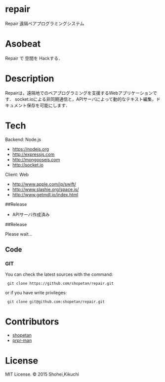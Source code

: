 # repair
Repair 遠隔ペアプログラミングシステム

# Asobeat

Repair で 空間を Hackする．

# Description
Repairは，遠隔地でのペアプログラミングを支援するWebアプリケーションです．
socket.ioによる非同期通信と，APIサーバによって動的なテキスト編集，ドキュメント保存を可能にします．


# Tech

Backend: Node.js

* https://nodejs.org
* http://expressjs.com
* http://mongoosejs.com
* http://socket.io

Client: Web

* http://www.apple.com/jp/swift/
* http://www.slashie.org/space.js/
* http://www.getmdl.io/index.html

##Release
* APIサーバ作成済み

##Release

Please wait...

## Code

### GIT

You can check the latest sources with the command:

```
 git clone https://github.com/shopetan/repair.git
  ```

or if you have write privileges:

```
 git clone git@github.com:shopetan/repair.git
  ```


# Contributors

* [shopetan](https://github.com/shopetan)
* [prpr-man](https://github.com/prpr-man)

# License

MIT License. © 2015 Shohei,Kikuchi